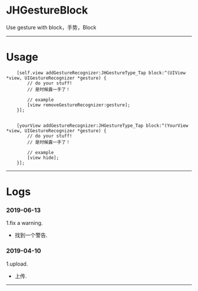 # JHGestureBlock
Use gesture with block，手势，Block

---

# Usage
```
    [self.view addGestureRecognizer:JHGestureType_Tap block:^(UIView *view, UIGestureRecognizer *gesture) {
        // do your stuff!
        // 是时候露一手了！
        
        // example
        [view removeGestureRecognizer:gesture];
    }];
    
    
    [yourView addGestureRecognizer:JHGestureType_Tap block:^(YourView *view, UIGestureRecognizer *gesture) {
        // do your stuff!
        // 是时候露一手了！
        
        // example
        [view hide];
    }];
```

---

# Logs
### 2019-06-13
1.fix a warning.
- 找到一个警告.

### 2019-04-10
1.upload.
- 上传.

---
